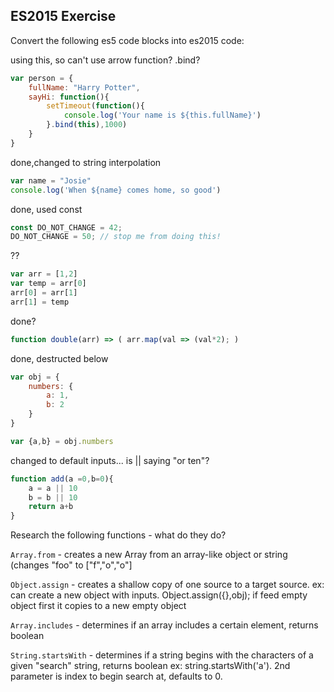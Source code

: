 ## ES2015 Exercise

Convert the following es5 code blocks into es2015 code:

using this, so can't use arrow function?  .bind?

```javascript
var person = {
    fullName: "Harry Potter",
    sayHi: function(){
        setTimeout(function(){
            console.log('Your name is ${this.fullName}')
        }.bind(this),1000)
    }
}
```

done,changed to string interpolation

```javascript
var name = "Josie"
console.log('When ${name} comes home, so good')

```
done, used const 

```javascript
const DO_NOT_CHANGE = 42;
DO_NOT_CHANGE = 50; // stop me from doing this!  
```
??

```javascript
var arr = [1,2]
var temp = arr[0]
arr[0] = arr[1]
arr[1] = temp
```

done?

```javascript
function double(arr) => ( arr.map(val => (val*2); )
```

done, destructed below

```javascript
var obj = {
    numbers: {
        a: 1,
        b: 2
    } 
}

var {a,b} = obj.numbers
```
changed to default inputs... is || saying "or ten"?

```javascript
function add(a =0,b=0){
    a = a || 10   
    b = b || 10    
    return a+b
}
```

Research the following functions - what do they do?

`Array.from` - creates a new Array from an array-like object or string (changes "foo" to ["f","o","o"]

`Object.assign` - creates a shallow copy of one source to a target source. ex: can create a new object with inputs. Object.assign({},obj); if feed empty object first it copies to a new empty object

`Array.includes` - determines if an array includes a certain element, returns boolean

`String.startsWith` - determines if a string begins with the characters of a given "search" string, returns boolean ex: string.startsWith('a'). 2nd parameter is index to begin search at, defaults to 0. 
